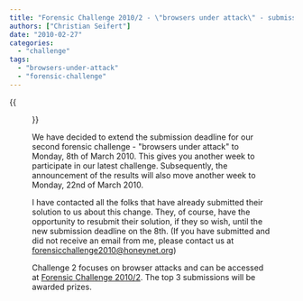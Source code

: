 ```yaml
---
title: "Forensic Challenge 2010/2 - \"browsers under attack\" - submission deadline extended to Monday, 8th of March 2010"
authors: ["Christian Seifert"]
date: "2010-02-27"
categories: 
  - "challenge"
tags: 
  - "browsers-under-attack"
  - "forensic-challenge"
---
```

{{<figure src="images/banner.png" alt="Banner" width="50%">}}

We have decided to extend the submission deadline for our second forensic challenge - "browsers under attack" to Monday, 8th of March 2010. This gives you another week to participate in our latest challenge. Subsequently, the announcement of the results will also move another week to Monday, 22nd of March 2010. 

I have contacted all the folks that have already submitted their solution to us about this change. They, of course, have the opportunity to resubmit their solution, if they so wish, until the new submission deadline on the 8th. (If you have submitted and did not receive an email from me, please contact us at forensicchallenge2010@honeynet.org)  

Challenge 2 focuses on browser attacks and can be accessed at [Forensic Challenge 2010/2](https://honeynet.org/challenges/2010_2_browsers_under_attack). The top 3 submissions will be awarded prizes.
